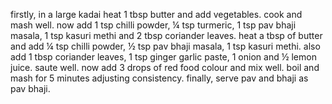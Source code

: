  
firstly, in a large kadai heat 1 tbsp butter and add vegetables. cook and mash well.
now add 1 tsp chilli powder, ¼ tsp turmeric, 1 tsp pav bhaji masala, 1 tsp kasuri methi and 2 tbsp coriander leaves.
heat a tbsp of butter and add ¼ tsp chilli powder, ½ tsp pav bhaji masala, 1 tsp kasuri methi.
also add 1 tbsp coriander leaves, 1 tsp ginger garlic paste, 1 onion and ½ lemon juice. saute well.
now add 3 drops of red food colour and mix well.
boil and mash for 5 minutes adjusting consistency.
finally, serve pav and bhaji as pav bhaji.

